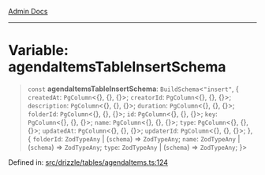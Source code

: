 [Admin Docs](/)

***

# Variable: agendaItemsTableInsertSchema

> `const` **agendaItemsTableInsertSchema**: `BuildSchema`\<`"insert"`, \{ `createdAt`: `PgColumn`\<\{\}, \{\}, \{\}\>; `creatorId`: `PgColumn`\<\{\}, \{\}, \{\}\>; `description`: `PgColumn`\<\{\}, \{\}, \{\}\>; `duration`: `PgColumn`\<\{\}, \{\}, \{\}\>; `folderId`: `PgColumn`\<\{\}, \{\}, \{\}\>; `id`: `PgColumn`\<\{\}, \{\}, \{\}\>; `key`: `PgColumn`\<\{\}, \{\}, \{\}\>; `name`: `PgColumn`\<\{\}, \{\}, \{\}\>; `type`: `PgColumn`\<\{\}, \{\}, \{\}\>; `updatedAt`: `PgColumn`\<\{\}, \{\}, \{\}\>; `updaterId`: `PgColumn`\<\{\}, \{\}, \{\}\>; \}, \{ `folderId`: `ZodTypeAny` \| (`schema`) => `ZodTypeAny`; `name`: `ZodTypeAny` \| (`schema`) => `ZodTypeAny`; `type`: `ZodTypeAny` \| (`schema`) => `ZodTypeAny`; \}\>

Defined in: [src/drizzle/tables/agendaItems.ts:124](https://github.com/syedali237/talawa-api/blob/8be1a1231af103d298d6621405c956dc45d3a73a/src/drizzle/tables/agendaItems.ts#L124)
